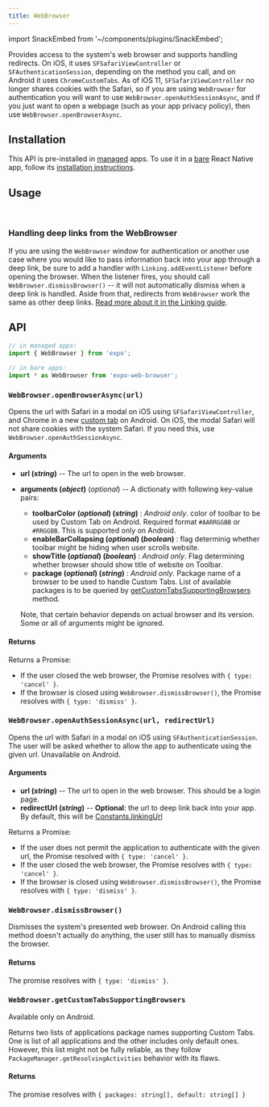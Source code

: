 ```yaml
---
title: WebBrowser
---
```


import SnackEmbed from '~/components/plugins/SnackEmbed';

Provides access to the system's web browser and supports handling redirects. On iOS, it uses `SFSafariViewController` or `SFAuthenticationSession`, depending on the method you call, and on Android it uses `ChromeCustomTabs`. As of iOS 11, `SFSafariViewController` no longer shares cookies with the Safari, so if you are using `WebBrowser` for authentication you will want to use `WebBrowser.openAuthSessionAsync`, and if you just want to open a webpage (such as your app privacy policy), then use `WebBrowser.openBrowserAsync`.

## Installation

This API is pre-installed in [managed](../../introduction/managed-vs-bare/#managed-workflow) apps. To use it in a [bare](../../introduction/managed-vs-bare/#bare-workflow) React Native app, follow its [installation instructions](https://github.com/expo/expo/tree/master/packages/expo-web-browser).

## Usage

<SnackEmbed snackId="r116LYJne" />
<br />

### Handling deep links from the WebBrowser

If you are using the `WebBrowser` window for authentication or another use case where you would like to pass information back into your app through a deep link, be sure to add a handler with `Linking.addEventListener` before opening the browser. When the listener fires, you should call `WebBrowser.dismissBrowser()` -- it will not automatically dismiss when a deep link is handled. Aside from that, redirects from `WebBrowser` work the same as other deep links. [Read more about it in the Linking guide](../../workflow/linking/#handling-links-into-your-app).

## API

```js
// in managed apps:
import { WebBrowser } from 'expo';

// in bare apps:
import * as WebBrowser from 'expo-web-browser';
```

### `WebBrowser.openBrowserAsync(url)`

Opens the url with Safari in a modal on iOS using `SFSafariViewController`, and Chrome in a new [custom tab](https://developer.chrome.com/multidevice/android/customtabs) on Android. On iOS, the modal Safari will not share cookies with the system Safari. If you need this, use `WebBrowser.openAuthSessionAsync`.

#### Arguments

- **url (_string_)** -- The url to open in the web browser.
- **arguments (_object_)** (_optional_) --
  A dictionaty with following key-value pairs:

  - **toolbarColor (_optional_) (_string_)** : _Android only_. color of toolbar to be used by Custom Tab on Android. Required format `#AARRGGBB` or `#RRGGBB`. This is supported only on Android.
  - **enableBarCollapsing (_optional_) (_boolean_)** : flag determinig whether toolbar might be hiding when user scrolls website.
  - **showTitle (_optional_) (_boolean_)** : _Android only_. Flag determining whether browser should show title of website on Toolbar.
  - **package (_optional_) (_string_)** : _Android only_. Package name of a browser to be used to handle Custom Tabs. List of available packages is to be queried by [getCustomTabsSupportingBrowsers](#WebBrowser.getCustomTabsSupportingBrowsers) method.

  Note, that certain behavior depends on actual browser and its version. Some or all of arguments might be ignored.

#### Returns

Returns a Promise:

- If the user closed the web browser, the Promise resolves with `{ type: 'cancel' }`.
- If the browser is closed using `WebBrowser.dismissBrowser()`, the Promise resolves with `{ type: 'dismiss' }`.

### `WebBrowser.openAuthSessionAsync(url, redirectUrl)`

Opens the url with Safari in a modal on iOS using `SFAuthenticationSession`. The user will be asked whether to allow the app to authenticate using the given url. Unavailable on Android.

#### Arguments

- **url (_string_)** -- The url to open in the web browser. This should be a login page.
- **redirectUrl (_string_)** -- **Optional**: the url to deep link back into your app. By default, this will be [Constants.linkingUrl](../constants/#expoconstantslinkinguri)

Returns a Promise:

- If the user does not permit the application to authenticate with the given url, the Promise resolved with `{ type: 'cancel' }`.
- If the user closed the web browser, the Promise resolves with `{ type: 'cancel' }`.
- If the browser is closed using `WebBrowser.dismissBrowser()`, the Promise resolves with `{ type: 'dismiss' }`.

### `WebBrowser.dismissBrowser()`

Dismisses the system's presented web browser. On Android calling this method doesn't actually do anything, the user still has to manually dismiss the browser.

#### Returns

The promise resolves with `{ type: 'dismiss' }`.

### `WebBrowser.getCustomTabsSupportingBrowsers`

Available only on Android.

Returns two lists of applications package names supporting Custom Tabs. One is list of all applications and the other includes only default ones. However, this list might not be fully reliable, as they follow `PackageManager.getResolvingActivities` behavior with its flaws.

#### Returns

The promise resolves with `{ packages: string[], default: string[] }`

#
